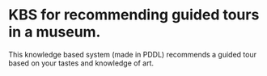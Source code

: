 # KBS for recommending guided tours in a museum. 
This knowledge based system (made in PDDL) recommends a guided tour based on your tastes and knowledge of art. 
